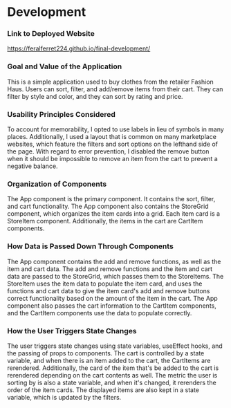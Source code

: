 # Development

### Link to Deployed Website
https://feralferret224.github.io/final-development/

### Goal and Value of the Application
This is a simple application used to buy clothes from the retailer Fashion Haus. Users can sort, filter, and add/remove items from their cart. They can filter by style and color, and they can sort by rating and price.

### Usability Principles Considered
To account for memorability, I opted to use labels in lieu of symbols in many places. Additionally, I used a layout that is common on many marketplace websites, which feature the filters and sort options on the lefthand side of the page. With regard to error prevention, I disabled the remove button when it should be impossible to remove an item from the cart to prevent a negative balance.

### Organization of Components
The App component is the primary component. It contains the sort, filter, and cart functionality. The App component also contains the StoreGrid component, which organizes the item cards into a grid. Each item card is a StoreItem component. Additionally, the items in the cart are CartItem components.

### How Data is Passed Down Through Components
The App component contains the add and remove functions, as well as the item and cart data. The add and remove functions and the item and cart data are passed to the StoreGrid, which passes them to the StoreItems. The StoreItem uses the item data to populate the item card, and uses the functions and cart data to give the item card's add and remove buttons correct functionality based on the amount of the item in the cart. The App component also passes the cart information to the CartItem components, and the CartItem components use the data to populate correctly.

### How the User Triggers State Changes
The user triggers state changes using state variables, useEffect hooks, and the passing of props to components. The cart is controlled by a state variable, and when there is an item added to the cart, the CartItems are rerendered. Additionally, the card of the item that's be added to the cart is rerendered depending on the cart contents as well. The metric the user is sorting by is also a state variable, and when it's changed, it rerenders the order of the item cards. The displayed items are also kept in a state variable, which is updated by the filters. 
